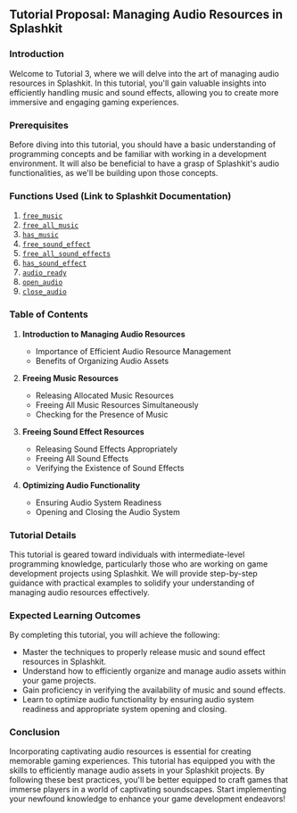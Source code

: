 ## Tutorial Proposal: Managing Audio Resources in Splashkit

### Introduction

Welcome to Tutorial 3, where we will delve into the art of managing audio resources in Splashkit. In
this tutorial, you'll gain valuable insights into efficiently handling music and sound effects,
allowing you to create more immersive and engaging gaming experiences.

### Prerequisites

Before diving into this tutorial, you should have a basic understanding of programming concepts and
be familiar with working in a development environment. It will also be beneficial to have a grasp of
Splashkit's audio functionalities, as we'll be building upon those concepts.

### Functions Used (Link to Splashkit Documentation)

1. [`free_music`](https://splashkit.io/api/audio/#free-music)
2. [`free_all_music`](https://splashkit.io/api/audio/#free-all-music)
3. [`has_music`](https://splashkit.io/api/audio/#has-music)
4. [`free_sound_effect`](https://splashkit.io/api/audio/#free-sound-effect)
5. [`free_all_sound_effects`](https://splashkit.io/api/audio/#free-all-sound-effects)
6. [`has_sound_effect`](https://splashkit.io/api/audio/#has-sound-effect)
7. [`audio_ready`](https://splashkit.io/api/audio/#audio-ready)
8. [`open_audio`](https://splashkit.io/api/audio/#open-audio)
9. [`close_audio`](https://splashkit.io/api/audio/#close-audio)

### Table of Contents

1. **Introduction to Managing Audio Resources**

   - Importance of Efficient Audio Resource Management
   - Benefits of Organizing Audio Assets

2. **Freeing Music Resources**

   - Releasing Allocated Music Resources
   - Freeing All Music Resources Simultaneously
   - Checking for the Presence of Music

3. **Freeing Sound Effect Resources**

   - Releasing Sound Effects Appropriately
   - Freeing All Sound Effects
   - Verifying the Existence of Sound Effects

4. **Optimizing Audio Functionality**
   - Ensuring Audio System Readiness
   - Opening and Closing the Audio System

### Tutorial Details

This tutorial is geared toward individuals with intermediate-level programming knowledge,
particularly those who are working on game development projects using Splashkit. We will provide
step-by-step guidance with practical examples to solidify your understanding of managing audio
resources effectively.

### Expected Learning Outcomes

By completing this tutorial, you will achieve the following:

- Master the techniques to properly release music and sound effect resources in Splashkit.
- Understand how to efficiently organize and manage audio assets within your game projects.
- Gain proficiency in verifying the availability of music and sound effects.
- Learn to optimize audio functionality by ensuring audio system readiness and appropriate system
  opening and closing.

### Conclusion

Incorporating captivating audio resources is essential for creating memorable gaming experiences.
This tutorial has equipped you with the skills to efficiently manage audio assets in your Splashkit
projects. By following these best practices, you'll be better equipped to craft games that immerse
players in a world of captivating soundscapes. Start implementing your newfound knowledge to enhance
your game development endeavors!
